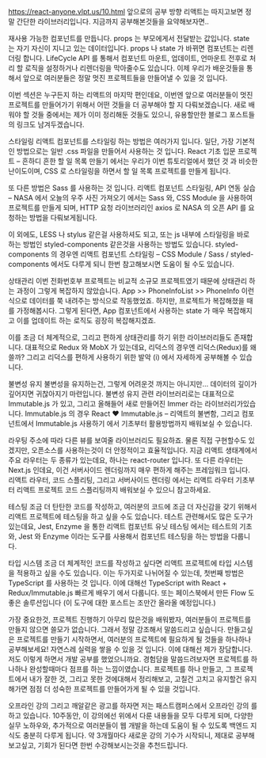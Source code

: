 https://react-anyone.vlpt.us/10.html
앞으로의 공부 방향
리액트는 따지고보면 정말 간단한 라이브러리입니다. 지금까지 공부해본것들을 요약해보자면..

재사용 가능한 컴포넌트를 만듭니다.
props 는 부모에게서 전달받는 값입니다.
state 는 자기 자신이 지니고 있는 데이터입니다.
props 나 state 가 바뀌면 컴포넌트는 리렌더링 합니다.
LifeCycle API 를 통해서 컴포넌트 마운트, 업데이트, 언마운트 전후로 처리 할 로직을 설정하거나 리렌더링을 막아줄수도 있습니다.
이제 우리가 배운것들을 통해서 앞으로 여러분들은 정말 멋진 프로젝트들을 만들어낼 수 있을 것 입니다.

이번 섹션은 누구든지 하는 리액트의 마지막 편인데요, 이번엔 앞으로 여러분들이 멋진 프로젝트를 만들어가기 위해서 어떤 것들을 더 공부해야 할 지 다뤄보겠습니다. 새로 배워야 할 것들 중에서는 제가 이미 정리해둔 것들도 있으니, 유용할만한 블로그 포스트들의 링크도 남겨두겠습니다.

스타일링
리액트 컴포넌트를 스타일링 하는 방법은 여러가지 입니다. 일단, 가장 기본적인 방법으로는 일반 .css 파일을 만들어서 사용하는 것 입니다. React 기초 입문 프로젝트 – 흔하디 흔한 할 일 목록 만들기 에서는 우리가 이번 튜토리얼에서 했던 것 과 비슷한 난이도이며, CSS 로 스타일링을 하면서 할 일 목록 프로젝트를 만들게 됩니다.

또 다른 방법은 Sass 를 사용하는 것 입니다. 리액트 컴포넌트 스타일링, API 연동 실습 – NASA 에서 오늘의 우주 사진 가져오기 에서는 Sass 와, CSS Module 을 사용하여 프로젝트를 만들게 되며, HTTP 요청 라이브러리인 axios 로 NASA 의 오픈 API 를 요청하는 방법을 다뤄보게됩니다.

이 외에도, LESS 나 stylus 같은걸 사용하셔도 되고, 또는 js 내부에 스타일링을 바로 하는 방법인 styled-components 같은것을 사용하는 방법도 있습니다. styled-components 의 경우엔 리액트 컴포넌트 스타일링 – CSS Module / Sass / styled-components 에서도 다루게 되니 한번 참고해보시면 도움이 될 수도 있습니다.

상태관리
이번 전화번호부 프로젝트는 비교적 소규모 프로젝트였기 때문에 상태관리 하는 과정이 그렇게 복잡하지 않았습니다. App >> PhoneInfoList >> PhoneInfo 이런식으로 데이터를 쭉 내려주는 방식으로 작동했었죠. 하지만, 프로젝트가 복잡해졌을 때를 가정해봅시다. 그렇게 된다면, App 컴포넌트에서 사용하는 state 가 매우 복잡해지고 이를 업데이트 하는 로직도 굉장히 복잡해지겠죠.

이를 조금 더 체계적으로, 그리고 편하게 상태관리를 하기 위한 라이브러리들도 존재합니다. 대표적으로 Redux 와 MobX 가 있는데요, 리덕스의 경우엔 리덕스(Redux)를 왜 쓸까? 그리고 리덕스를 편하게 사용하기 위한 발악 (i) 에서 자세하게 공부해볼 수 있습니다.

불변성 유지
불변성을 유지하는건, 그렇게 어려운것 까지는 아니지만... 데이터의 깊이가 깊어지면 귀찮아지기 마련입니다. 불변성 유지 관련 라이브러리로는 대표적으로 Immutable.js 가 있고, 그리고 올해들어 새로 만들어진 Immer 라는 라이브러리가있습니다. Immutable.js 의 경우 React ❤️ Immutable.js – 리액트의 불변함, 그리고 컴포넌트에서 Immutable.js 사용하기 에서 기초부터 활용방법까지 배워보실 수 있습니다.

라우팅
주소에 따라 다른 뷰를 보여줄 라이브러리도 필요하죠. 물론 직접 구현할수도 있겠지만, 오픈소스를 사용하는것이 더 안정적이고 효율적입니다. 지금 리액트 생태계에서 주요 라우터는 두 종류가 있는데요, 하나는 react-router 입니다. 또 다른 라우터는 Next.js 인데요, 이건 서버사이드 렌더링까지 매우 편하게 해주는 프레임워크 입니다. 리액트 라우터, 코드 스플리팅, 그리고 서버사이드 렌더링 에서는 리액트 라우터 기초부터 리액트 프로젝트 코드 스플리팅까지 배워보실 수 있으니 참고하세요.

테스팅
조금 더 탄탄한 코드를 작성하고, 여러분의 코드에 조금 더 자신감을 갖기 위해서 리액트 프로젝트에 테스팅을 하고 싶을 수도 있습니다. 테스트 관련해서도 많은 도구가 있는데요, Jest, Enzyme 을 통한 리액트 컴포넌트 유닛 테스팅 에서는 테스트의 기초와, Jest 와 Enzyme 이라는 도구를 사용해서 컴포넌트 테스팅을 하는 방법을 다룹니다.

타입 시스템
조금 더 체계적인 코드를 작성하고 싶다면 리액트 프로젝트에 타입 시스템을 적용하고 싶을 수도 있습니다. 이는 두가지로 나뉘어질 수 있는데, 첫번째 방법은 TypeScript 를 사용하는 것 입니다. 이에 대해선 TypeScript with React + Redux/Immutable.js 빠르게 배우기 에서 다룹니다. 또는 페이스북에서 만든 Flow 도 좋은 솔루션입니다 (이 도구에 대한 포스트는 조만간 올라올 예정입니다.)

가장 중요한것, 프로젝트 진행하기
아무리 많은것을 배워봤자, 여러분들이 프로젝트를 만들지 않으면 쓸모가 없습니다. 그래서 정말 강조해서 말씀드리고 싶습니다. 만들고싶은 프로젝트를 만들기 시작하면서, 여러분의 프로젝트에 필요하게 될 것들을 하나하나 공부해보세요! 자연스레 실력을 쌓을 수 있을 것 입니다. 이에 대해선 제가 장담합니다. 저도 이렇게 하면서 개발 공부를 했었으니까요. 경험담을 말씀드려보자면 프로젝트를 하나하나 완성할때마다 점프를 하는 느낌이였습니다. 프로젝트를 하나 만들고, 그 프로젝트에서 내가 잘한 것, 그리고 못한 것에대해서 정리해보고, 고칠건 고치고 유지할건 유지해가면 점점 더 성숙한 프로젝트를 만들어가게 될 수 있을 것입니다.

오프라인 강의
그리고 깨알같은 광고를 하자면 저는 패스트캠퍼스에서 오프라인 강의 를 하고 있습니다. 10주동안, 이 강의에선 위에서 다룬 내용들을 모두 다루게 되며, 다양한 실무 노하우와, 추가적으로 여러분들이 웹 개발을 하는데 도움이 될 수 있도록 백엔드 지식도 충분히 다루게 됩니다. 약 3개월마다 새로운 강의 기수가 시작되니, 제대로 공부해보고싶고, 기회가 된다면 한번 수강해보시는것을 추천드립니다.